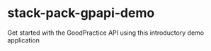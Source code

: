 # stack-pack-gpapi-demo
Get started with the GoodPractice API using this introductory demo application
